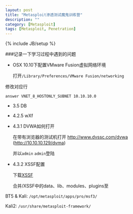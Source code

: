 ```yaml
---
layout: post
title: "Metasploit渗透测试魔鬼训练营"
description: ""
category: [Metasploit]
tags: [Metasploit, Penetration]
---
```

{% include JB/setup %}



###记录一下学习过程中遇到的问题

* OSX 10.10下配置VMware Fusion虚拟网络环境

	打开`/Library/Preferences/VMware Fusion/networking`

修改对应行

	answer VNET_8_HOSTONLY_SUBNET 10.10.10.0



* 3.5 DB

* 4.2.5 wXf

* 4.3.1 DVWA如何打开
	
	在带有浏览器的测试机打开 http://www.dvssc.com/dvwa (http://10.10.10.129/dvma)
	
	并以`admin` `admin`登陆

* 4.3.2 XSSF配置

	下载[XSSF](https://code.google.com/p/xssf/downloads/list)
	
	合并/XSSF中的data、lib、modules、plugins至

BT5 & Kali: `/opt/metasploit/apps/pro/msf3/`

Kali2: `/usr/share/metasploit-framework/`	



